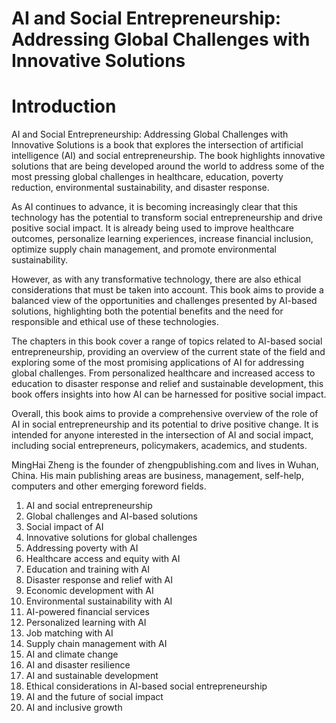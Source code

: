 # AI and Social Entrepreneurship: Addressing Global Challenges with Innovative Solutions

# Introduction

AI and Social Entrepreneurship: Addressing Global Challenges with Innovative Solutions is a book that explores the intersection of artificial intelligence (AI) and social entrepreneurship. The book highlights innovative solutions that are being developed around the world to address some of the most pressing global challenges in healthcare, education, poverty reduction, environmental sustainability, and disaster response.

As AI continues to advance, it is becoming increasingly clear that this technology has the potential to transform social entrepreneurship and drive positive social impact. It is already being used to improve healthcare outcomes, personalize learning experiences, increase financial inclusion, optimize supply chain management, and promote environmental sustainability.

However, as with any transformative technology, there are also ethical considerations that must be taken into account. This book aims to provide a balanced view of the opportunities and challenges presented by AI-based solutions, highlighting both the potential benefits and the need for responsible and ethical use of these technologies.

The chapters in this book cover a range of topics related to AI-based social entrepreneurship, providing an overview of the current state of the field and exploring some of the most promising applications of AI for addressing global challenges. From personalized healthcare and increased access to education to disaster response and relief and sustainable development, this book offers insights into how AI can be harnessed for positive social impact.

Overall, this book aims to provide a comprehensive overview of the role of AI in social entrepreneurship and its potential to drive positive change. It is intended for anyone interested in the intersection of AI and social impact, including social entrepreneurs, policymakers, academics, and students.

MingHai Zheng is the founder of zhengpublishing.com and lives in Wuhan, China. His main publishing areas are business, management, self-help, computers and other emerging foreword fields.



1. AI and social entrepreneurship
2. Global challenges and AI-based solutions
3. Social impact of AI
4. Innovative solutions for global challenges
5. Addressing poverty with AI
6. Healthcare access and equity with AI
7. Education and training with AI
8. Disaster response and relief with AI
9. Economic development with AI
10. Environmental sustainability with AI
11. AI-powered financial services
12. Personalized learning with AI
13. Job matching with AI
14. Supply chain management with AI
15. AI and climate change
16. AI and disaster resilience
17. AI and sustainable development
18. Ethical considerations in AI-based social entrepreneurship
19. AI and the future of social impact
20. AI and inclusive growth

